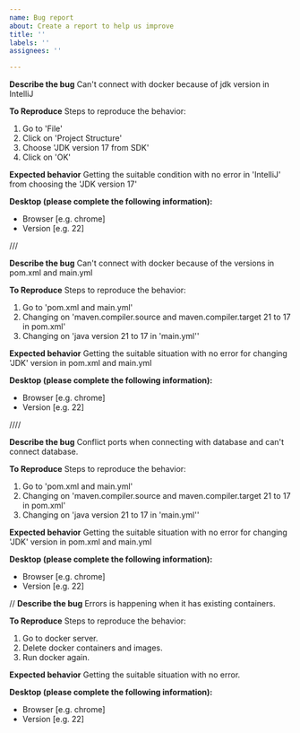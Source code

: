 ```yaml
---
name: Bug report
about: Create a report to help us improve
title: ''
labels: ''
assignees: ''

---
```


**Describe the bug**
Can't connect with docker because of jdk version in IntelliJ

**To Reproduce**
Steps to reproduce the behavior:
1. Go to 'File'
2. Click on 'Project Structure'
3. Choose  'JDK version 17 from SDK'
4. Click on 'OK'

**Expected behavior**
Getting the suitable condition with no error in 'IntelliJ' from choosing the 'JDK version 17'

**Desktop (please complete the following information):**
- Browser [e.g. chrome]
- Version [e.g. 22]


///

**Describe the bug**
Can't connect with docker because of the versions in pom.xml and main.yml

**To Reproduce**
Steps to reproduce the behavior:
1. Go to 'pom.xml and main.yml'
2. Changing on 'maven.compiler.source and maven.compiler.target 21 to 17 in pom.xml'
3. Changing on 'java version 21 to 17 in 'main.yml''

**Expected behavior**
Getting the suitable situation with no error for changing 'JDK' version in pom.xml and main.yml

**Desktop (please complete the following information):**
 - Browser [e.g. chrome]
 - Version [e.g. 22]

////

**Describe the bug**
Conflict ports when connecting with database and can't connect database.

**To Reproduce**
Steps to reproduce the behavior:
1. Go to 'pom.xml and main.yml'
2. Changing on 'maven.compiler.source and maven.compiler.target 21 to 17 in pom.xml'
3. Changing on 'java version 21 to 17 in 'main.yml''

**Expected behavior**
Getting the suitable situation with no error for changing 'JDK' version in pom.xml and main.yml

**Desktop (please complete the following information):**
- Browser [e.g. chrome]
- Version [e.g. 22]


//
**Describe the bug**
Errors is happening when it has existing containers.

**To Reproduce**
Steps to reproduce the behavior:
1. Go to docker server.
2. Delete docker containers and images.
3. Run docker again.

**Expected behavior**
Getting the suitable situation with no error.

**Desktop (please complete the following information):**
- Browser [e.g. chrome]
- Version [e.g. 22]
